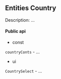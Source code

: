 ## Entities Country

Description: ...

#### Public api

- const

`countryConts` - ...

- ui

`CountrySelect` - ...
